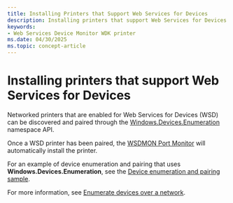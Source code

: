 ```yaml
---
title: Installing Printers that Support Web Services for Devices
description: Installing printers that support Web Services for Devices
keywords:
- Web Services Device Monitor WDK printer
ms.date: 04/30/2025
ms.topic: concept-article
---
```


# Installing printers that support Web Services for Devices

Networked printers that are enabled for Web Services for Devices (WSD) can be discovered and paired through the [Windows.Devices.Enumeration](/uwp/api/Windows.Devices.Enumeration) namespace API.

Once a WSD printer has been paired, the [WSDMON Port Monitor](wsdmon-port-monitor.md) will automatically install the printer.

For an example of device enumeration and pairing that uses **Windows.Devices.Enumeration**, see the [Device enumeration and pairing sample](https://github.com/Microsoft/Windows-universal-samples/tree/master/Samples/DeviceEnumerationAndPairing).

For more information, see [Enumerate devices over a network](/windows/uwp/devices-sensors/enumerate-devices-over-a-network).
